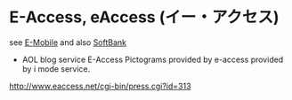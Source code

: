 # E-Access, eAccess (イー・アクセス) #

see [E-Mobile](../emobile/) and also [SoftBank](../softbank/)

- AOL blog service E-Access
Pictograms provided by e-access provided by i mode service.

http://www.eaccess.net/cgi-bin/press.cgi?id=313
